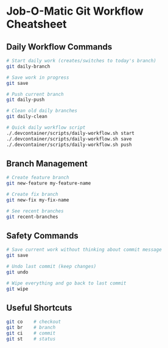 # Job-O-Matic Git Workflow Cheatsheet

## Daily Workflow Commands
```bash
# Start daily work (creates/switches to today's branch)
git daily-branch

# Save work in progress
git save

# Push current branch
git daily-push

# Clean old daily branches
git daily-clean

# Quick daily workflow script
./.devcontainer/scripts/daily-workflow.sh start
./.devcontainer/scripts/daily-workflow.sh save
./.devcontainer/scripts/daily-workflow.sh push
```

## Branch Management
```bash
# Create feature branch
git new-feature my-feature-name

# Create fix branch  
git new-fix my-fix-name

# See recent branches
git recent-branches
```

## Safety Commands
```bash
# Save current work without thinking about commit message
git save

# Undo last commit (keep changes)
git undo

# Wipe everything and go back to last commit
git wipe
```

## Useful Shortcuts
```bash
git co    # checkout
git br    # branch
git ci    # commit
git st    # status
```

